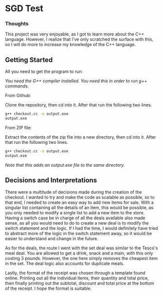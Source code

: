 # SGD Test 

### Thoughts

This project was very enjoyable, as I got to learn more about the C++ language. However, I realize that I've only scratched the surface with this, so I will do more to increase my knowledge of the C++ language.

## Getting Started

All you need to get the program to run:

*You need the G++ compiler installed. You need this in order to run g++ commands.* 

From Github:

Clone the repository, then cd into it. After that run the following two lines.
```bash
g++ checkout.cc -o output.exe
output.exe
```

From ZIP file:

Extract the contents of the zip file into a new directory, then cd into it. After that run the following two lines.
```bash
g++ checkout.cc -o output.exe
output.exe
```

*Note that this adds an output.exe file to the same directory.*

## Decisions and Interpretations

There were a multitude of decisions made during the creation of the checkout. I wanted to try and make the code as scalable as possible, so to that end, I needed to create an easy way to add new items for sale. With a singular list containing all the details of an item, this would be possible, as you only needed to modify a single list to add a new item to the store. Having a switch case be in charge of all the deals available also made sense, as all you would need to do to create a new deal is to modify the switch statement and the logic. If I had the time, I would definitely have tried to abstract more of the logic in the switch statement away, so it would be easier to understand and change in the future.

As for the deals, the route I went with the set deal was similar to the Tesco's meal deal. You are allowed to get a drink, snack and a main, with this only costing 3 pounds. However, the one here simply removes the cheapest item in the set. The deal logic also accounts for duplicate meals.

Lastly, the format of the receipt was chosen through a template found online. Printing out all the individual items, their quantity and total price, then finally printing out the subtotal, discount and total price at the bottom of the receipt. I hope the format is suitable.